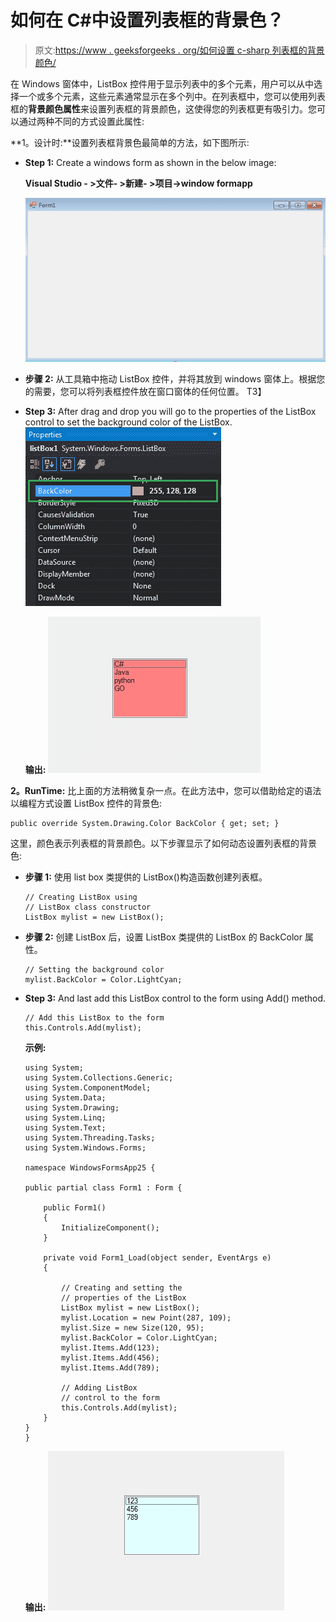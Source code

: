 # 如何在 C#中设置列表框的背景色？

> 原文:[https://www . geeksforgeeks . org/如何设置 c-sharp 列表框的背景颜色/](https://www.geeksforgeeks.org/how-to-set-the-background-color-of-a-listbox-in-c-sharp/)

在 Windows 窗体中，ListBox 控件用于显示列表中的多个元素，用户可以从中选择一个或多个元素，这些元素通常显示在多个列中。在列表框中，您可以使用列表框的**背景颜色属性**来设置列表框的背景颜色，这使得您的列表框更有吸引力。您可以通过两种不同的方式设置此属性:

**1。设计时:**设置列表框背景色最简单的方法，如下图所示:

*   **Step 1:** Create a windows form as shown in the below image:

    **Visual Studio - >文件- >新建- >项目->window formapp**

    ![](img/52a0adebea6c33bdc662683df034f77e.png)

*   **步骤 2:** 从工具箱中拖动 ListBox 控件，并将其放到 windows 窗体上。根据您的需要，您可以将列表框控件放在窗口窗体的任何位置。
    T3】
*   **Step 3:** After drag and drop you will go to the properties of the ListBox control to set the background color of the ListBox.
    ![](img/bc5fbe99ed648d1a86506b22ca398aa9.png)

    **输出:**
    ![](img/2e56e40739b6db051e9cf481b376a0ab.png)

**2。RunTime:** 比上面的方法稍微复杂一点。在此方法中，您可以借助给定的语法以编程方式设置 ListBox 控件的背景色:

```
public override System.Drawing.Color BackColor { get; set; }
```

这里，颜色表示列表框的背景颜色。以下步骤显示了如何动态设置列表框的背景色:

*   **步骤 1:** 使用 list box 类提供的 ListBox()构造函数创建列表框。

    ```
    // Creating ListBox using 
    // ListBox class constructor
    ListBox mylist = new ListBox();

    ```

*   **步骤 2:** 创建 ListBox 后，设置 ListBox 类提供的 ListBox 的 BackColor 属性。

    ```
    // Setting the background color
    mylist.BackColor = Color.LightCyan;

    ```

*   **Step 3:** And last add this ListBox control to the form using Add() method.

    ```
    // Add this ListBox to the form
    this.Controls.Add(mylist);

    ```

    **示例:**

    ```
    using System;
    using System.Collections.Generic;
    using System.ComponentModel;
    using System.Data;
    using System.Drawing;
    using System.Linq;
    using System.Text;
    using System.Threading.Tasks;
    using System.Windows.Forms;

    namespace WindowsFormsApp25 {

    public partial class Form1 : Form {

        public Form1()
        {
            InitializeComponent();
        }

        private void Form1_Load(object sender, EventArgs e)
        {

            // Creating and setting the 
            // properties of the ListBox
            ListBox mylist = new ListBox();
            mylist.Location = new Point(287, 109);
            mylist.Size = new Size(120, 95);
            mylist.BackColor = Color.LightCyan;
            mylist.Items.Add(123);
            mylist.Items.Add(456);
            mylist.Items.Add(789);

            // Adding ListBox 
            // control to the form
            this.Controls.Add(mylist);
        }
    }
    }
    ```

    **输出:**
    ![](img/74639a0c23244264547d446c15fe8a57.png)